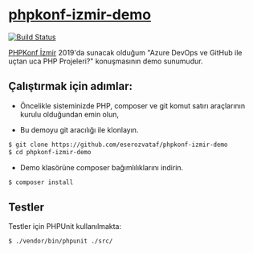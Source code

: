# [phpkonf-izmir-demo](https://github.com/eserozvataf/phpkonf-izmir-demo)

[![Build Status](https://dev.azure.com/eserozvataf/PHPKonf%20%C4%B0zmir%20Demo/_apis/build/status/phpkonf-izmir-demo?branchName=master)](https://dev.azure.com/eserozvataf/PHPKonf%20%C4%B0zmir%20Demo/_build/latest?definitionId=5&branchName=master)

[PHPKonf İzmir](https://izmir.phpkonf.org/) 2019'da sunacak olduğum "Azure DevOps ve GitHub ile uçtan uca PHP Projeleri?" konuşmasının demo sunumudur.

## Çalıştırmak için adımlar:

- Öncelikle sisteminizde PHP, composer ve git komut satırı araçlarının kurulu olduğundan emin olun,

- Bu demoyu git aracılığı ile klonlayın.

```sh
$ git clone https://github.com/eserozvataf/phpkonf-izmir-demo
$ cd phpkonf-izmir-demo
```

- Demo klasörüne composer bağımlılıklarını indirin.

```sh
$ composer install
```

## Testler

Testler için PHPUnit kullanılmakta:

```sh
$ ./vendor/bin/phpunit ./src/ 
```
